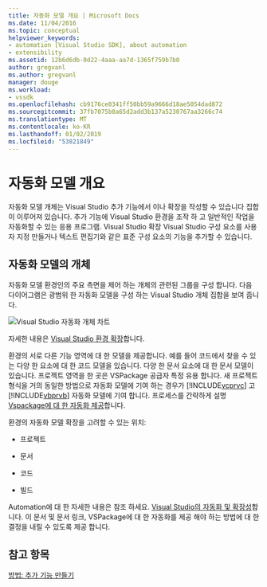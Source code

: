 ```yaml
---
title: 자동화 모델 개요 | Microsoft Docs
ms.date: 11/04/2016
ms.topic: conceptual
helpviewer_keywords:
- automation [Visual Studio SDK], about automation
- extensibility
ms.assetid: 12b6d6db-0d22-4aaa-aa7d-1365f759b7b0
author: gregvanl
ms.author: gregvanl
manager: douge
ms.workload:
- vssdk
ms.openlocfilehash: cb9176ce0341ff50bb59a9666d18ae5054dad872
ms.sourcegitcommit: 37fb7075b0a65d2add3b137a5230767aa3266c74
ms.translationtype: MT
ms.contentlocale: ko-KR
ms.lasthandoff: 01/02/2019
ms.locfileid: "53821849"
---
```

# <a name="automation-model-overview"></a>자동화 모델 개요
자동화 모델 개체는 Visual Studio 추가 기능에서 이나 확장을 작성할 수 있습니다 집합이 이루어져 있습니다. 추가 기능에 Visual Studio 환경을 조작 하 고 일반적인 작업을 자동화할 수 있는 응용 프로그램. Visual Studio 확장 Visual Studio 구성 요소를 사용자 지정 만들거나 텍스트 편집기와 같은 표준 구성 요소의 기능을 추가할 수 있습니다.  
  
## <a name="objects-in-the-automation-model"></a>자동화 모델의 개체  
 자동화 모델 환경인의 주요 측면을 제어 하는 개체의 관련된 그룹을 구성 합니다. 다음 다이어그램은 광범위 한 자동화 모델을 구성 하는 Visual Studio 개체 집합을 보여 줍니다.  
  
 ![Visual Studio 자동화 개체 차트](../../extensibility/internals/media/vsvisualstudioautomationobjectchart.gif "vsVisualStudioAutomationObjectChart")  
  
 자세한 내용은 [Visual Studio 환경 확장](https://msdn.microsoft.com/Library/4173a963-7ac7-4966-9bb7-e28a9d9f6792)합니다.  
  
 환경의 서로 다른 기능 영역에 대 한 모델을 제공합니다. 예를 들어 코드에서 찾을 수 있는 다양 한 요소에 대 한 코드 모델을 있습니다. 다양 한 문서 요소에 대 한 문서 모델이 있습니다. 프로젝트 영역을 한 곳은 VSPackage 공급자 특정 유용 합니다. 새 프로젝트 형식을 거의 동일한 방법으로 자동화 모델에 기여 하는 경우가 [!INCLUDE[vcprvc](../../code-quality/includes/vcprvc_md.md)] 고 [!INCLUDE[vbprvb](../../code-quality/includes/vbprvb_md.md)] 자동화 모델에 기여 합니다. 프로세스를 간략하게 설명 [Vspackage에 대 한 자동화 제공](../../extensibility/internals/providing-automation-for-vspackages.md)합니다.  
  
 환경의 자동화 모델 확장을 고려할 수 있는 위치:  
  
-   프로젝트  
  
-   문서  
  
-   코드  
  
-   빌드  

  
Automation에 대 한 자세한 내용은 참조 하세요. [Visual Studio의 자동화 및 확장성](../extensibility-in-visual-studio.md)합니다. 이 문서 및 문서 링크, VSPackage에 대 한 자동화를 제공 해야 하는 방법에 대 한 결정을 내릴 수 있도록 제공 합니다.  
  
## <a name="see-also"></a>참고 항목  
 [방법: 추가 기능 만들기](https://msdn.microsoft.com/Library/50be56d2-e3a5-4cd2-8569-2a0666b268ce)
